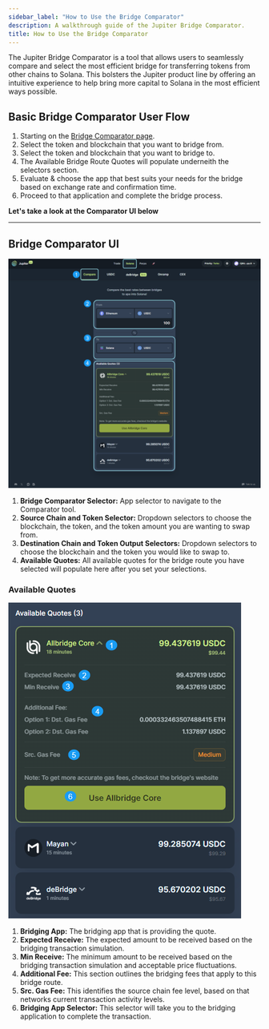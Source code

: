 ```yaml
---
sidebar_label: "How to Use the Bridge Comparator"
description: A walkthrough guide of the Jupiter Bridge Comparator.
title: How to Use the Bridge Comparator
---
```


<head>
    <title>How to use the Bridge Comparator</title>
    <meta name="twitter:card" content="summary" />
</head>

The Jupiter Bridge Comparator is a tool that allows users to seamlessly compare and select the most efficient bridge for transferring tokens from other chains to Solana. This bolsters the Jupiter product line by offering an intuitive experience to help bring more capital to Solana in the most efficient ways possible.

## Basic Bridge Comparator User Flow

1. Starting on the [Bridge Comparator page](https://jup.ag/bridge-compare). 
2. Select the token and blockchain that you want to bridge from.
3. Select the token and blockchain that you want to bridge to.
4. The Available Bridge Route Quotes will populate underneith the selectors section.
5. Evaluate & choose the app that best suits your needs for the bridge based on exchange rate and confirmation time.
6. Proceed to that application and complete the bridge process.

**Let's take a look at the Comparator UI below**

---

## Bridge Comparator UI

![Bridge Comparator UI](../img/bridge/bridge-1.png)

1. **Bridge Comparator Selector:** App selector to navigate to the Comparator tool.
2. **Source Chain and Token Selector:** Dropdown selectors to choose the blockchain, the token, and the token amount you are wanting to swap from.
3. **Destination Chain and Token Output Selectors:** Dropdown selectors to choose the blockchain and the token you  would like to swap to.
4. **Available Quotes:** All available quotes for the bridge route you have selected will populate here after you set your selections.


### Available Quotes

![Available Quotes](../img/bridge/bridge-2.png)

1. **Bridging App:** The bridging app that is providing the quote.
2. **Expected Receive:** The expected amount to be received based on the bridging transaction simulation.
3. **Min Receive:** The minimum amount to be received based on the bridging transaction simulation and acceptable price fluctuations.
4. **Additional Fee:** This section outlines the bridging fees that apply to this bridge route.
5. **Src. Gas Fee:** This identifies the source chain fee level, based on that networks current transaction activity levels.
6. **Bridging App Selector:** This selector will take you to the bridging application to complete the transaction.


